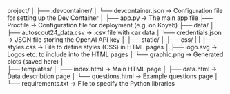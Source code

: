 project/
│
├── .devcontainer/
│    └── devcontainer.json       → Configuration file for setting up the Dev Container
│
├── app.py                       → The main app file
├── Procfile                     → Configuration file for deployment (e.g. on Koyeb)
├── data/
│   ├── autoscout24_data.csv      → .csv file with car data
│   └── credentials.json          → JSON file storing the OpenAI API key
│
├── static/
│   ├── css/
|   |   ├── styles.css            → File to define styles (CSS) in HTML pages
│   ├── logo.svg                  → Logos etc. to include into the HTML pages
│   └── graphic.png               → Generated plots (saved here)
│   
├── templates/
│    ├── index.html               → Main HTML page
│    ├── data.html                → Data describtion page
│    └── questions.html           → Example questions page
│
└── requirements.txt              → File to specify the Python libraries

